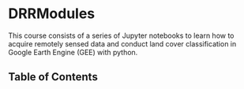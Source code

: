 # DRRModules

This course consists of a series of Jupyter notebooks to learn how to acquire remotely sensed data and conduct land cover classification in Google Earth Engine (GEE) with python. 

## Table of Contents


